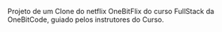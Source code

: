 Projeto de um Clone do netflix OneBitFlix do curso FullStack da OneBitCode, guiado pelos instrutores do Curso.
